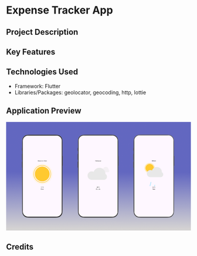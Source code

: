 # Expense Tracker App

## Project Description


## Key Features


## Technologies Used
* Framework: Flutter
* Libraries/Packages: geolocator, geocoding, http, lottie

## Application Preview
<img src=https://github.com/dwikadewanta/Minimal-Weather/blob/master/assets/screenshot_app.png>

## Credits

